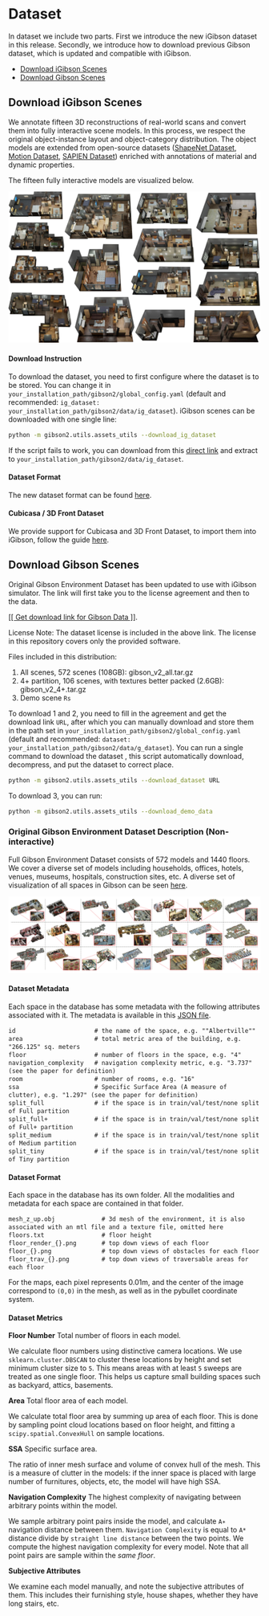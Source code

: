Dataset
==========================================

In dataset we include two parts. First we introduce the new iGibson dataset in this release. Secondly, we introduce
 how to download previous Gibson dataset, which is updated and compatible with iGibson.

- [Download iGibson Scenes](#download-igibson-scenes)
- [Download Gibson Scenes](#download-gibson-scenes)

Download iGibson Scenes
------------------------

We annotate fifteen 3D reconstructions of real-world scans and convert them into fully interactive scene models. In this process, we respect the original object-instance layout and object-category distribution. The object models are extended from open-source datasets ([ShapeNet Dataset](https://www.shapenet.org/), [Motion Dataset](http://motiondataset.zbuaa.com/), [SAPIEN Dataset](https://sapien.ucsd.edu/)) enriched with annotations of material and dynamic properties. 

The fifteen fully interactive models are visualized below. 

![placeholder.jpg](images/ig_scene.png)

#### Download Instruction
To download the dataset, you need to first configure where the dataset is to be stored. You can change it in `your_installation_path/gibson2/global_config.yaml` (default and recommended: `ig_dataset: your_installation_path/gibson2/data/ig_dataset`). iGibson scenes can be downloaded with one single line:

```bash
python -m gibson2.utils.assets_utils --download_ig_dataset
```

If the script fails to work, you can download from this [direct link](https://storage.googleapis.com/gibson_scenes/ig_dataset.tar.gz) and extract to `your_installation_path/gibson2/data/ig_dataset`.
#### Dataset Format
The new dataset format can be found [here](https://github.com/StanfordVL/iGibson/tree/master/gibson2/utils/data_utils). 

#### Cubicasa / 3D Front Dataset
We provide support for Cubicasa and 3D Front Dataset, to import them into iGibson, follow the guide [here](https://github.com/StanfordVL/iGibson/tree/master/gibson2/utils/data_utils/ext_scene). 

Download Gibson Scenes
------------------------
Original Gibson Environment Dataset has been updated to use with iGibson simulator. The link will first take you to
 the license agreement and then to the data. 

<a href="https://forms.gle/36TW9uVpjrE1Mkf9A" target="_blank">[[ Get download link for Gibson Data ]]</a>.

License Note: The dataset license is included in the above link. The license in this repository covers only the provided software.

Files included in this distribution:

1. All scenes, 572 scenes (108GB): gibson_v2_all.tar.gz
2. 4+ partition, 106 scenes, with textures better packed (2.6GB): gibson_v2_4+.tar.gz
3. Demo scene `Rs`

To download 1 and 2, you need to fill in the agreement and get the download link `URL`, after which you can
 manually download and store them in the path set in `your_installation_path/gibson2/global_config.yaml` (default and
  recommended: `dataset: your_installation_path/gibson2/data/g_dataset`). You can run a single command to download the dataset
  , this script automatically download, decompress, and put the dataset to correct place.
```bash
python -m gibson2.utils.assets_utils --download_dataset URL
```

To download 3, you can run:

```bash
python -m gibson2.utils.assets_utils --download_demo_data
```


### Original Gibson Environment Dataset Description (Non-interactive)


Full Gibson Environment Dataset consists of 572 models and 1440 floors. We cover a diverse set of models including households, offices, hotels, venues, museums, hospitals, construction sites, etc. A diverse set of visualization of all spaces in Gibson can be seen [here](http://gibsonenv.stanford.edu/database/).
 

![spaces.png](images/spaces.png)


#### Dataset Metadata

Each space in the database has some metadata with the following attributes associated with it. The metadata is available in this [JSON file](https://raw.githubusercontent.com/StanfordVL/GibsonEnv/master/gibson/data/data.json). 
```
id                      # the name of the space, e.g. ""Albertville""
area                    # total metric area of the building, e.g. "266.125" sq. meters
floor                   # number of floors in the space, e.g. "4"
navigation_complexity   # navigation complexity metric, e.g. "3.737" (see the paper for definition)
room                    # number of rooms, e.g. "16"
ssa                     # Specific Surface Area (A measure of clutter), e.g. "1.297" (see the paper for definition)
split_full              # if the space is in train/val/test/none split of Full partition 
split_full+             # if the space is in train/val/test/none split of Full+ partition 
split_medium            # if the space is in train/val/test/none split of Medium partition 
split_tiny              # if the space is in train/val/test/none split of Tiny partition 
```

#### Dataset Format

Each space in the database has its own folder. All the modalities and metadata for each space are contained in that folder. 
```
mesh_z_up.obj             # 3d mesh of the environment, it is also associated with an mtl file and a texture file, omitted here
floors.txt                # floor height
floor_render_{}.png       # top down views of each floor
floor_{}.png              # top down views of obstacles for each floor
floor_trav_{}.png         # top down views of traversable areas for each floor  
```

For the maps, each pixel represents 0.01m, and the center of the image correspond to `(0,0)` in the mesh, as well as in the pybullet coordinate system. 

#### Dataset Metrics


**Floor Number** Total number of floors in each model.

We calculate floor numbers using distinctive camera locations. We use `sklearn.cluster.DBSCAN` to cluster these locations by height and set minimum cluster size to `5`. This means areas with at least `5` sweeps are treated as one single floor. This helps us capture small building spaces such as backyard, attics, basements.

**Area** Total floor area of each model.

We calculate total floor area by summing up area of each floor. This is done by sampling point cloud locations based on floor height, and fitting a `scipy.spatial.ConvexHull` on sample locations.

**SSA** Specific surface area. 

The ratio of inner mesh surface and volume of convex hull of the mesh. This is a measure of clutter in the models: if the inner space is placed with large number of furnitures, objects, etc, the model will have high SSA. 

**Navigation Complexity** The highest complexity of navigating between arbitrary points within the model.

We sample arbitrary point pairs inside the model, and calculate `A∗` navigation distance between them. `Navigation Complexity` is equal to `A*` distance divide by `straight line distance` between the two points. We compute the highest navigation complexity for every model. Note that all point pairs are sample within the *same floor*.

**Subjective Attributes**

We examine each model manually, and note the subjective attributes of them. This includes their furnishing style, house shapes, whether they have long stairs, etc.

